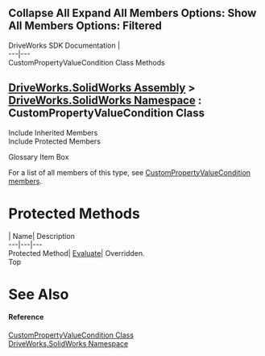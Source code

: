 Collapse All Expand All Members Options: Show All  Members Options: Filtered   
---  
DriveWorks SDK Documentation  |   
---|---  
CustomPropertyValueCondition Class Methods   
  
[DriveWorks.SolidWorks Assembly](topic13342.md) > [DriveWorks.SolidWorks Namespace](topic13345.md) : CustomPropertyValueCondition Class  
---  
  
Include Inherited Members    
Include Protected Members    


Glossary Item Box

For a list of all members of this type, see [CustomPropertyValueCondition members](topic13528.md).

# Protected Methods

| Name| Description  
---|---|---  
Protected Method| [Evaluate](topic13534.md)| Overridden.   
Top

# See Also

#### Reference

[CustomPropertyValueCondition Class](topic13527.md)   
[DriveWorks.SolidWorks Namespace](topic13345.md)


